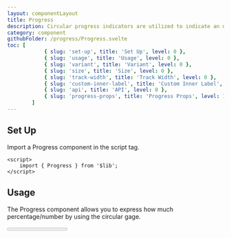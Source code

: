 ```yaml
---
layout: componentLayout
title: Progress
description: Circular progress indicators are utilized to indicate an undetermined wait period or visually represent the duration of a process.
category: component
githubFolder: /progress/Progress.svelte
toc: [
			{ slug: 'set-up', title: 'Set Up', level: 0 },
			{ slug: 'usage', title: 'Usage', level: 0 },
			{ slug: 'variant', title: 'Variant', level: 0 },
			{ slug: 'size', title: 'Size', level: 0 },
			{ slug: 'track-width', title: 'Track Width', level: 0 },
			{ slug: 'custom-inner-label', title: 'Custom Inner Label', level: 0 },
			{ slug: 'api', title: 'API', level: 0 },
			{ slug: 'progress-props', title: 'Progress Props', level: 1 },
		]
---
```


<script>
	import { Progress } from '$lib';
	import PropertyTable from "../../../mdsvex/components/PropertyTable.svelte"
	import * as Component from "../../../mdsvex/+layout.svelte"
	import progressProps from "./progress-props.ts"

</script>

## Set Up

Import a Progress component in the script tag.

```svelte
<script>
	import { Progress } from '$lib';
</script>
```

## Usage

The Progress component allows you to express how much percentage/number by using the circular gage.

<Progress value={70} />

```svelte
<script>
	import { Progress } from '$lib';
</script>

<Progress value={70} />
```

## Variant

Progress has `variant` prop to decide the color theme of it.

<div class="flex flex-row gap-2">
	<Progress variant="primary" />
	<Progress variant="secondary" />
	<Progress variant="success" />
	<Progress variant="warning" />
	<Progress variant="danger" />
</div>

```svelte
<script>
	import { Progress } from '$lib';
</script>

<Progress variant="primary" />
<Progress variant="secondary" />
<Progress variant="success" />
<Progress variant="warning" />
<Progress variant="danger" />
```

## Size

Progress has `size` prop to decide the size theme of it. (Unlike any other components, Progress allows you to decide the size of itself by the number of the `px`)

<Progress size={100} />

```svelte
<script>
	import { Progress } from '$lib';
</script>

<Progress size={100} />
```

## Track Width

Progress has `trackWidth` prop to decide the tracker circle's width. (Progress allows you to decide the width of the tracker by the number of the `px`)

<Progress trackWidth={10} />

```svelte
<script>
	import { Progress } from '$lib';
</script>

<Progress size={10} />
```

## Custom Inner Label

Progress has `customInnerLabel` prop to decide the label inside of the spinner.

<Progress value={40} customInnerLabel="40 Mbps" />

```svelte
<script>
	import { Progress } from '$lib';
</script>

<Progress value={40} customInnerLabel="40 Mbps" />
```

## API

Progress provides APIs(Properties) that is necessary for you to configure a Progress compponent.

### Progress Props

<PropertyTable properties={progressProps} />
